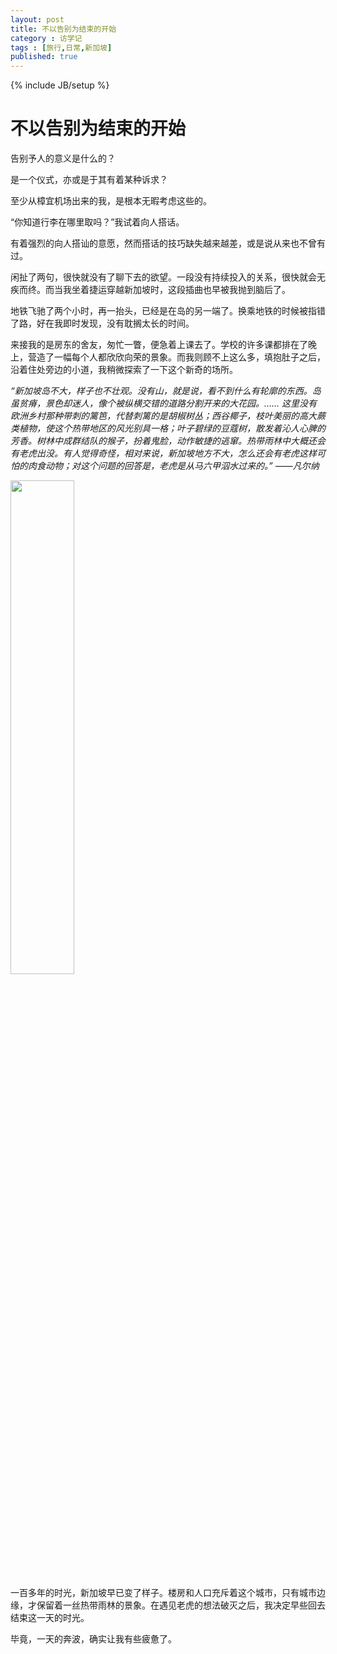 ```yaml
---
layout: post
title: 不以告别为结束的开始
category : 访学记
tags : [旅行,日常,新加坡]
published: true
---
```

{% include JB/setup %}

# 不以告别为结束的开始

告别予人的意义是什么的？

是一个仪式，亦或是于其有着某种诉求？

至少从樟宜机场出来的我，是根本无暇考虑这些的。

“你知道行李在哪里取吗？”我试着向人搭话。

有着强烈的向人搭讪的意愿，然而搭话的技巧缺失越来越差，或是说从来也不曾有过。

闲扯了两句，很快就没有了聊下去的欲望。一段没有持续投入的关系，很快就会无疾而终。而当我坐着捷运穿越新加坡时，这段插曲也早被我抛到脑后了。

地铁飞驰了两个小时，再一抬头，已经是在岛的另一端了。换乘地铁的时候被指错了路，好在我即时发现，没有耽搁太长的时间。

来接我的是房东的舍友，匆忙一瞥，便急着上课去了。学校的许多课都排在了晚上，营造了一幅每个人都欣欣向荣的景象。而我则顾不上这么多，填抱肚子之后，沿着住处旁边的小道，我稍微探索了一下这个新奇的场所。

*“新加坡岛不大，样子也不壮观。没有山，就是说，看不到什么有轮廓的东西。岛虽贫瘠，景色却迷人，像个被纵横交错的道路分割开来的大花园。…… 这里没有欧洲乡村那种带刺的篱笆，代替刺篱的是胡椒树丛；西谷椰子，枝叶美丽的高大蕨类植物，使这个热带地区的风光别具一格；叶子碧绿的豆蔻树，散发着沁人心脾的芳香。树林中成群结队的猴子，扮着鬼脸，动作敏捷的逃窜。热带雨林中大概还会有老虎出没。有人觉得奇怪，相对来说，新加坡地方不大，怎么还会有老虎这样可怕的肉食动物；对这个问题的回答是，老虎是从马六甲泅水过来的。” ——凡尔纳*

<img src="/blog/image/singapore/schoolnight1.jpg" width="45%" height="45%">

一百多年的时光，新加坡早已变了样子。楼房和人口充斥着这个城市，只有城市边缘，才保留着一丝热带雨林的景象。在遇见老虎的想法破灭之后，我决定早些回去结束这一天的时光。

毕竟，一天的奔波，确实让我有些疲惫了。

